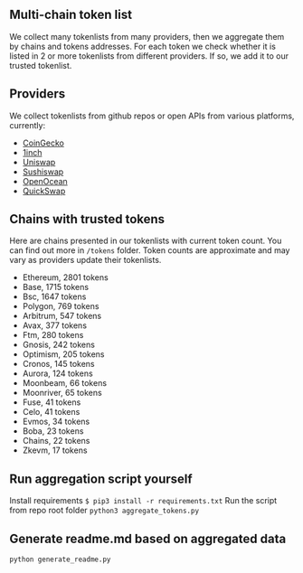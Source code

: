 
## Multi-chain token list 
We collect many tokenlists from many providers, then we aggregate them by chains and tokens addresses. 
For each token we check whether it is listed in 2 or more tokenlists from different providers. If so, 
we add it to our trusted tokenlist.

## Providers
We collect tokenlists from github repos or open APIs from various platforms, currently:
- [CoinGecko](https://www.coingecko.com/)
- [1inch](https://app.1inch.io/)
- [Uniswap](https://uniswap.org/)
- [Sushiswap](https://www.sushi.com/)
- [OpenOcean](https://openocean.finance/)
- [QuickSwap](https://quickswap.exchange/#/swap)

## Chains with trusted tokens
Here are chains presented in our tokenlists with current token count. You can find out more in `/tokens` folder.
Token counts are approximate and may vary as providers update their tokenlists.
- Ethereum, 2801 tokens
- Base, 1715 tokens
- Bsc, 1647 tokens
- Polygon, 769 tokens
- Arbitrum, 547 tokens
- Avax, 377 tokens
- Ftm, 280 tokens
- Gnosis, 242 tokens
- Optimism, 205 tokens
- Cronos, 145 tokens
- Aurora, 124 tokens
- Moonbeam, 66 tokens
- Moonriver, 65 tokens
- Fuse, 41 tokens
- Celo, 41 tokens
- Evmos, 34 tokens
- Boba, 23 tokens
- Chains, 22 tokens
- Zkevm, 17 tokens

## Run aggregation script yourself
Install requirements
```$ pip3 install -r requirements.txt```
Run the script from repo root folder
```python3 aggregate_tokens.py```
## Generate readme.md based on aggregated data
```bash
python generate_readme.py
```
